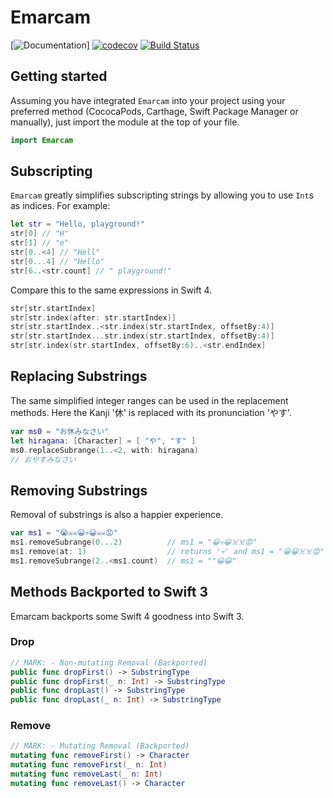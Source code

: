 # Emarcam
[![Documentation](https://cdn.rawgit.com/iosdevzone/Emarcam/master/docs/badge.svg)]
[![codecov](https://codecov.io/gh/iosdevzone/Emarcam/branch/master/graph/badge.svg)](https://codecov.io/gh/iosdevzone/Emarcam)
[![Build Status](https://travis-ci.org/iosdevzone/Emarcam.svg?branch=master)](https://travis-ci.org/iosdevzone/Emarcam)
## Getting started
Assuming you have integrated `Emarcam` into your project using your preferred method (CococaPods, Carthage, Swift Package Manager or manually), just import the module at the top of your file.

````swift
import Emarcam
````

## Subscripting
`Emarcam` greatly simplifies subscripting strings by allowing you to use `Int`s as indices. For example:
````swift
let str = "Hello, playground!"
str[0] // "H"
str[1] // "e"
str[0..<4] // "Hell"
str[0...4] // "Hello"
str[6..<str.count] // " playground!"
````
Compare this to the same expressions in Swift 4.
````swift
str[str.startIndex]
str[str.index(after: str.startIndex)]
str[str.startIndex..<str.index(str.startIndex, offsetBy:4)]
str[str.startIndex...str.index(str.startIndex, offsetBy:4)]
str[str.index(str.startIndex, offsetBy:6)..<str.endIndex]
````
## Replacing Substrings
The same simplified integer ranges can be used in the replacement methods. Here the Kanji '休' is replaced with its pronunciation 'やす'.
````swift
var ms0 = "お休みなさい"
let hiragana: [Character] = [ "や", "す" ]
ms0.replaceSubrange(1..<2, with: hiragana)
// おやすみなさい
````
## Removing Substrings
Removal of substrings is also a happier experience.
````swift
var ms1 = "😭☠️☠️😀💀😀☠️☠️😡"
ms1.removeSubrange(0...2)          // ms1 = "😀💀😀☠️☠️😡"
ms1.remove(at: 1)                  // returns '💀' and ms1 = "😀😀☠️☠️😡"
ms1.removeSubrange(2..<ms1.count)  // ms1 = ""😀😀"
````

## Methods Backported to Swift 3
Emarcam backports some Swift 4 goodness into Swift 3.
### Drop
```swift
// MARK: - Non-mutating Removal (Backported)
public func dropFirst() -> SubstringType
public func dropFirst(_ n: Int) -> SubstringType
public func dropLast() -> SubstringType
public func dropLast(_ n: Int) -> SubstringType
```
### Remove
```swift
// MARK: - Mutating Removal (Backported)
mutating func removeFirst() -> Character
mutating func removeFirst(_ n: Int)
mutating func removeLast(_ n: Int)
mutating func removeLast() -> Character
```
